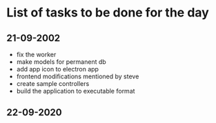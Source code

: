 # List of tasks to be done for the day

## 21-09-2002

* fix the worker
* make models for permanent db
* add app icon to electron app
* frontend modifications mentioned by steve
* create sample controllers
* build the application to executable format

## 22-09-2020
